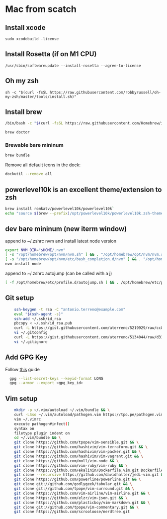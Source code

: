 # Mac from scatch

## Install xcode

`sudo xcodebuild -license`

## Install Rosetta (if on M1 CPU)

`/usr/sbin/softwareupdate --install-rosetta --agree-to-license`

## Oh my zsh

`sh -c "$(curl -fsSL https://raw.githubusercontent.com/robbyrussell/oh-my-zsh/master/tools/install.sh)"`

## Install brew

```bash
/bin/bash -c "$(curl -fsSL https://raw.githubusercontent.com/Homebrew/install/HEAD/install.sh)"

brew doctor
```

### Brewable bare mininum

```bash
brew bundle
```

Remove all default icons in the dock:

```bash
dockutil --remove all
```

## powerlevel10k is an excellent theme/extension to zsh

```bash
brew install romkatv/powerlevel10k/powerlevel10k`
echo "source $(brew --prefix)/opt/powerlevel10k/powerlevel10k.zsh-theme" >>~/.zshrc`
```

## dev bare mininum (new iterm window)

append to ~/.zshrc nvm and install latest node version

```bash
export NVM_DIR="$HOME/.nvm"
[ -s "/opt/homebrew/opt/nvm/nvm.sh" ] && . "/opt/homebrew/opt/nvm/nvm.sh"  # This loads nvm
[ -s "/opt/homebrew/opt/nvm/etc/bash_completion.d/nvm" ] && . "/opt/homebrew/opt/nvm/etc/bash_completion.d/nvm"  # This loads nvm bash_completionsource ~/.zshrc
nvm install node
```
append to ~/.zshrc autojump (can be called with a j) 
  ```bash
  [ -f /opt/homebrew/etc/profile.d/autojump.sh ] && . /opt/homebrew/etc/profile.d/autojump.sh
  ```

## Git setup

```bash
    ssh-keygen -t rsa -C "antonio.terreno@example.com"
    eval "$(ssh-agent -s)"
    ssh-add ~/.ssh/id_rsa
    pbcopy < ~/.ssh/id_rsa.pub
    curl -L https://gist.githubusercontent.com/aterreno/5219929/raw/cc8fcbf5a6a496de381c7124d0e21cc241f87843/.gitconfig > ~/.gitconfig
    vi ~/.gitconfig
    curl -L https://gist.githubusercontent.com/aterreno/5134044/raw/d31e8ca14eb895e77a85652da3869dc29af38f8a/.gitignore > ~/.gitignore
    vi ~/.gitignore
```

## Add GPG Key 

Follow [this](https://docs.github.com/en/github/authenticating-to-github/generating-a-new-gpg-key) guide

```bash
  gpg --list-secret-keys --keyid-format LONG
  gpg --armor --export <gpg_key_id>  
```

## Vim setup

```bash
    mkdir -p ~/.vim/autoload ~/.vim/bundle && \
    curl -LSso ~/.vim/autoload/pathogen.vim https://tpo.pe/pathogen.vim
    vim ~/.vimrc
    execute pathogen#infect()
    syntax on
    filetype plugin indent on
    cd ~/.vim/bundle && \
    git clone https://github.com/tpope/vim-sensible.git && \
    git clone https://github.com/hashivim/vim-terraform.git && \
    git clone https://github.com/hashivim/vim-packer.git && \
    git clone https://github.com/hashivim/vim-vagrant.git && \
    git clone https://github.com/moll/vim-node && \
    git clone https://github.com/vim-ruby/vim-ruby && \
    git clone https://github.com/ekalinin/Dockerfile.vim.git Dockerfile && \
    git clone --recursive https://github.com/davidhalter/jedi-vim.git && \
    git clone https://github.com/powerline/powerline.git && \
    git clone git://github.com/godlygeek/tabular.git && \
    git clone git://github.com/tpope/vim-surround.git && \
    git clone https://github.com/vim-airline/vim-airline.git && \
    git clone https://github.com/elzr/vim-json.git && \
    git clone https://github.com/plasticboy/vim-markdown.git && \
    git clone git://github.com/tpope/vim-commentary.git && \
    git clone https://github.com/scrooloose/nerdtree.git
```
